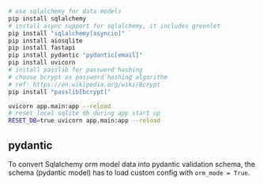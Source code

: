 
```sh
# use sqlalchemy for data models
pip install sqlalchemy
# install async support for sqlalchemy, it includes greenlet 
pip install "sqlalchemy[asyncio]"
pip install aiosqlite
pip install fastapi 
pip install pydantic "pydantic[email]"
pip install uvicorn
# install passlib for password hashing
# choose bcrypt as password hashing algorithm
# ref: https://en.wikipedia.org/wiki/Bcrypt
pip install "passlib[bcrypt]"
```



```sh
uvicorn app.main:app --reload
# reset local sqlite db during app start up
RESET_DB=true uvicorn app.main:app --reload
```


## pydantic

To convert Sqlalchemy orm model data into pydantic validation schema, 
the schema (pydantic model) has to load custom config with `orm_mode = True`.

